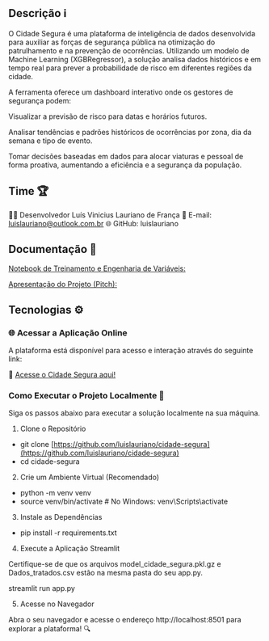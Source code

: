## Descrição ℹ️
O Cidade Segura é uma plataforma de inteligência de dados desenvolvida para auxiliar as forças de segurança pública na otimização do patrulhamento e na prevenção de ocorrências. Utilizando um modelo de Machine Learning (XGBRegressor), a solução analisa dados históricos e em tempo real para prever a probabilidade de risco em diferentes regiões da cidade.

A ferramenta oferece um dashboard interativo onde os gestores de segurança podem:

Visualizar a previsão de risco para datas e horários futuros.

Analisar tendências e padrões históricos de ocorrências por zona, dia da semana e tipo de evento.

Tomar decisões baseadas em dados para alocar viaturas e pessoal de forma proativa, aumentando a eficiência e a segurança da população.

## Time 🏆
👨‍💻 Desenvolvedor
Luís Vinicius Lauriano de França
📧 E-mail: luislauriano@outlook.com.br
🌐 GitHub: luislauriano

## Documentação 📄

[Notebook de Treinamento e Engenharia de Variáveis:](https://github.com/luislauriano/cidade-segura/blob/main/Modelo_ML_Cidade_Segura.ipynb)

[Apresentação do Projeto (Pitch):]()

## Tecnologias ⚙️

### 🌐 Acessar a Aplicação Online
A plataforma está disponível para acesso e interação através do seguinte link:

🔗 [Acesse o Cidade Segura aqui!](https://cidade-segura.streamlit.app/)

### Como Executar o Projeto Localmente 🚀
Siga os passos abaixo para executar a solução localmente na sua máquina.

1. Clone o Repositório

* git clone [https://github.com/luislauriano/cidade-segura](https://github.com/luislauriano/cidade-segura) 
* cd cidade-segura

2. Crie um Ambiente Virtual (Recomendado)

* python -m venv venv
* source venv/bin/activate  # No Windows: venv\Scripts\activate

3. Instale as Dependências

* pip install -r requirements.txt

4. Execute a Aplicação Streamlit

Certifique-se de que os arquivos model_cidade_segura.pkl.gz e Dados_tratados.csv estão na mesma pasta do seu app.py.

streamlit run app.py

5. Acesse no Navegador

Abra o seu navegador e acesse o endereço http://localhost:8501 para explorar a plataforma! 🔍
